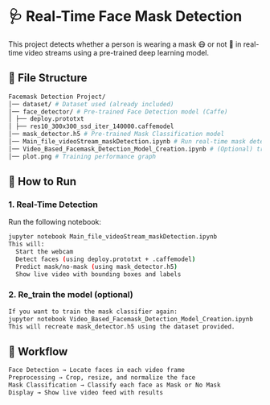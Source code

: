 # 🩺 Real-Time Face Mask Detection

This project detects whether a person is wearing a mask 😷 or not 🙅 in real-time video streams using a pre-trained deep learning model.

## 📂 File Structure
```bash
Facemask Detection Project/
│── dataset/ # Dataset used (already included)
│── face_detector/ # Pre-trained Face Detection model (Caffe)
│ ├── deploy.prototxt
│ ├── res10_300x300_ssd_iter_140000.caffemodel
│── mask_detector.h5 # Pre-trained Mask Classification model
│── Main_file_videoStream_maskDetection.ipynb # Run real-time mask detection
│── Video_Based_Facemask_Detection_Model_Creation.ipynb # (Optional) training notebook
│── plot.png # Training performance graph
```
## 🚀 How to Run

### 1. Real-Time Detection
Run the following notebook:
```bash
jupyter notebook Main_file_videoStream_maskDetection.ipynb
This will:
  Start the webcam
  Detect faces (using deploy.prototxt + .caffemodel)
  Predict mask/no-mask (using mask_detector.h5)
  Show live video with bounding boxes and labels
```

### 2. Re_train the model (optional)
```bash
If you want to train the mask classifier again:
jupyter notebook Video_Based_Facemask_Detection_Model_Creation.ipynb
This will recreate mask_detector.h5 using the dataset provided.
```

## 🔄 Workflow
```bash
Face Detection → Locate faces in each video frame
Preprocessing → Crop, resize, and normalize the face
Mask Classification → Classify each face as Mask or No Mask
Display → Show live video feed with results
```

